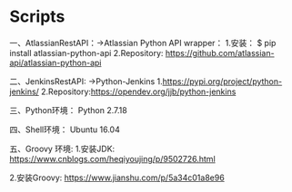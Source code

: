 # Scripts

一、AtlassianRestAPI：->Atlassian Python API wrapper：
1.安装：
$ pip install atlassian-python-api
2.Repository: https://github.com/atlassian-api/atlassian-python-api

二、JenkinsRestAPI: ->Python-Jenkins
1.https://pypi.org/project/python-jenkins/
2.Repository:https://opendev.org/jjb/python-jenkins

三、Python环境：
Python 2.7.18

四、Shell环境：
Ubuntu 16.04

五、Groovy 环境:
1.安装JDK:
https://www.cnblogs.com/heqiyoujing/p/9502726.html

2.安装Groovy:
https://www.jianshu.com/p/5a34c01a8e96


